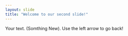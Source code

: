 ```yaml
---
layout: slide
title: "Welcome to our second slide!"
---
```

Your text. (Somthing New).
Use the left arrow to go back!
